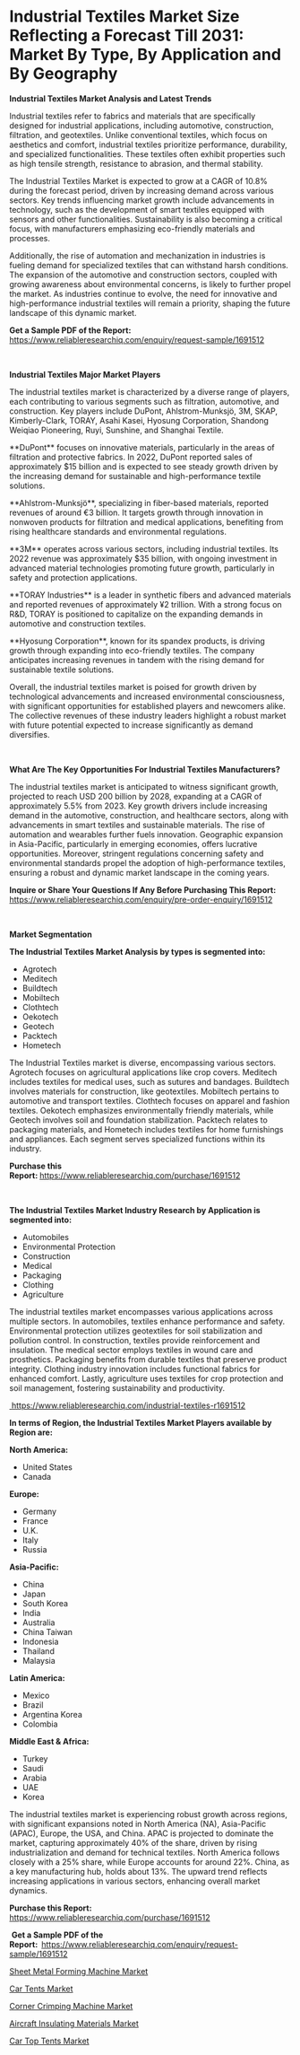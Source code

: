 <p><h1>Industrial Textiles Market Size Reflecting a Forecast Till 2031: Market By Type, By Application and By Geography</h1></p><p><strong>Industrial Textiles Market Analysis and Latest Trends</strong></p>
<p><p>Industrial textiles refer to fabrics and materials that are specifically designed for industrial applications, including automotive, construction, filtration, and geotextiles. Unlike conventional textiles, which focus on aesthetics and comfort, industrial textiles prioritize performance, durability, and specialized functionalities. These textiles often exhibit properties such as high tensile strength, resistance to abrasion, and thermal stability.</p><p>The Industrial Textiles Market is expected to grow at a CAGR of 10.8% during the forecast period, driven by increasing demand across various sectors. Key trends influencing market growth include advancements in technology, such as the development of smart textiles equipped with sensors and other functionalities. Sustainability is also becoming a critical focus, with manufacturers emphasizing eco-friendly materials and processes. </p><p>Additionally, the rise of automation and mechanization in industries is fueling demand for specialized textiles that can withstand harsh conditions. The expansion of the automotive and construction sectors, coupled with growing awareness about environmental concerns, is likely to further propel the market. As industries continue to evolve, the need for innovative and high-performance industrial textiles will remain a priority, shaping the future landscape of this dynamic market.</p></p>
<p><strong>Get a Sample PDF of the Report:&nbsp;</strong> <a href="https://www.reliableresearchiq.com/enquiry/request-sample/1691512?utm_campaign=1106&utm_medium=2&utm_source=Github&utm_content=ia&utm_term=18102024&utm_id=industrial-textiles">https://www.reliableresearchiq.com/enquiry/request-sample/1691512</a></p>
<p>&nbsp;</p>
<p><strong>Industrial Textiles Major Market Players</strong></p>
<p><p>The industrial textiles market is characterized by a diverse range of players, each contributing to various segments such as filtration, automotive, and construction. Key players include DuPont, Ahlstrom-Munksjö, 3M, SKAP, Kimberly-Clark, TORAY, Asahi Kasei, Hyosung Corporation, Shandong Weiqiao Pioneering, Ruyi, Sunshine, and Shanghai Textile.</p><p>**DuPont** focuses on innovative materials, particularly in the areas of filtration and protective fabrics. In 2022, DuPont reported sales of approximately $15 billion and is expected to see steady growth driven by the increasing demand for sustainable and high-performance textile solutions.</p><p>**Ahlstrom-Munksjö**, specializing in fiber-based materials, reported revenues of around €3 billion. It targets growth through innovation in nonwoven products for filtration and medical applications, benefiting from rising healthcare standards and environmental regulations.</p><p>**3M** operates across various sectors, including industrial textiles. Its 2022 revenue was approximately $35 billion, with ongoing investment in advanced material technologies promoting future growth, particularly in safety and protection applications.</p><p>**TORAY Industries** is a leader in synthetic fibers and advanced materials and reported revenues of approximately ¥2 trillion. With a strong focus on R&D, TORAY is positioned to capitalize on the expanding demands in automotive and construction textiles.</p><p>**Hyosung Corporation**, known for its spandex products, is driving growth through expanding into eco-friendly textiles. The company anticipates increasing revenues in tandem with the rising demand for sustainable textile solutions.</p><p>Overall, the industrial textiles market is poised for growth driven by technological advancements and increased environmental consciousness, with significant opportunities for established players and newcomers alike. The collective revenues of these industry leaders highlight a robust market with future potential expected to increase significantly as demand diversifies.</p></p>
<p>&nbsp;</p>
<p><strong>What Are The Key Opportunities For Industrial Textiles Manufacturers?</strong></p>
<p><p>The industrial textiles market is anticipated to witness significant growth, projected to reach USD 200 billion by 2028, expanding at a CAGR of approximately 5.5% from 2023. Key growth drivers include increasing demand in the automotive, construction, and healthcare sectors, along with advancements in smart textiles and sustainable materials. The rise of automation and wearables further fuels innovation. Geographic expansion in Asia-Pacific, particularly in emerging economies, offers lucrative opportunities. Moreover, stringent regulations concerning safety and environmental standards propel the adoption of high-performance textiles, ensuring a robust and dynamic market landscape in the coming years.</p></p>
<p><strong>Inquire or Share Your Questions If Any Before Purchasing This Report:</strong> <a href="https://www.reliableresearchiq.com/enquiry/pre-order-enquiry/1691512?utm_campaign=1106&utm_medium=2&utm_source=Github&utm_content=ia&utm_term=18102024&utm_id=industrial-textiles">https://www.reliableresearchiq.com/enquiry/pre-order-enquiry/1691512</a></p>
<p>&nbsp;</p>
<p><strong>Market Segmentation</strong></p>
<p><strong>The Industrial Textiles Market Analysis by types is segmented into:</strong></p>
<p><ul><li>Agrotech</li><li>Meditech</li><li>Buildtech</li><li>Mobiltech</li><li>Clothtech</li><li>Oekotech</li><li>Geotech</li><li>Packtech</li><li>Hometech</li></ul></p>
<p><p>The Industrial Textiles market is diverse, encompassing various sectors. Agrotech focuses on agricultural applications like crop covers. Meditech includes textiles for medical uses, such as sutures and bandages. Buildtech involves materials for construction, like geotextiles. Mobiltech pertains to automotive and transport textiles. Clothtech focuses on apparel and fashion textiles. Oekotech emphasizes environmentally friendly materials, while Geotech involves soil and foundation stabilization. Packtech relates to packaging materials, and Hometech includes textiles for home furnishings and appliances. Each segment serves specialized functions within its industry.</p></p>
<p><strong>Purchase this Report:&nbsp;</strong><a href="https://www.reliableresearchiq.com/purchase/1691512?utm_campaign=1106&utm_medium=2&utm_source=Github&utm_content=ia&utm_term=18102024&utm_id=industrial-textiles">https://www.reliableresearchiq.com/purchase/1691512</a></p>
<p>&nbsp;</p>
<p><strong>The Industrial Textiles Market Industry Research by Application is segmented into:</strong></p>
<p><ul><li>Automobiles</li><li>Environmental Protection</li><li>Construction</li><li>Medical</li><li>Packaging</li><li>Clothing</li><li>Agriculture</li></ul></p>
<p><p>The industrial textiles market encompasses various applications across multiple sectors. In automobiles, textiles enhance performance and safety. Environmental protection utilizes geotextiles for soil stabilization and pollution control. In construction, textiles provide reinforcement and insulation. The medical sector employs textiles in wound care and prosthetics. Packaging benefits from durable textiles that preserve product integrity. Clothing industry innovation includes functional fabrics for enhanced comfort. Lastly, agriculture uses textiles for crop protection and soil management, fostering sustainability and productivity.</p></p>
<p><a href="https://www.reliableresearchiq.com/industrial-textiles-r1691512?utm_campaign=1106&utm_medium=2&utm_source=Github&utm_content=ia&utm_term=18102024&utm_id=industrial-textiles">&nbsp;https://www.reliableresearchiq.com/industrial-textiles-r1691512</a></p>
<p><strong>In terms of Region, the Industrial Textiles Market Players available by Region are:</strong></p>
<p>
    <p> <strong> North America: </strong>
        <ul>
            <li>United States</li>
            <li>Canada</li>
        </ul>
        </p> 
    <p> <strong> Europe: </strong>
        <ul>
            <li>Germany</li>
            <li>France</li>
            <li>U.K.</li>
            <li>Italy</li>
            <li>Russia</li>
        </ul>
        </p> 
    <p> <strong> Asia-Pacific: </strong>
        <ul>
            <li>China</li>
            <li>Japan</li>
            <li>South Korea</li>
            <li>India</li>
            <li>Australia</li>
            <li>China Taiwan</li>
            <li>Indonesia</li>
            <li>Thailand</li>
            <li>Malaysia</li>
        </ul>
        </p> 
    <p> <strong> Latin America: </strong>
        <ul>
            <li>Mexico</li>
            <li>Brazil</li>
            <li>Argentina Korea</li>
            <li>Colombia</li>
        </ul>
        </p> 
    <p> <strong> Middle East & Africa: </strong>
        <ul>
            <li>Turkey</li>
            <li>Saudi</li>
            <li>Arabia</li>
            <li>UAE</li>
            <li>Korea</li>
        </ul>
    </p>
    </p>
<p><p>The industrial textiles market is experiencing robust growth across regions, with significant expansions noted in North America (NA), Asia-Pacific (APAC), Europe, the USA, and China. APAC is projected to dominate the market, capturing approximately 40% of the share, driven by rising industrialization and demand for technical textiles. North America follows closely with a 25% share, while Europe accounts for around 22%. China, as a key manufacturing hub, holds about 13%. The upward trend reflects increasing applications in various sectors, enhancing overall market dynamics.</p></p>
<p><strong>Purchase this Report: </strong><a href="https://www.reliableresearchiq.com/purchase/1691512?utm_campaign=1106&utm_medium=2&utm_source=Github&utm_content=ia&utm_term=18102024&utm_id=industrial-textiles">https://www.reliableresearchiq.com/purchase/1691512</a></p>
<p>&nbsp;<strong>Get a Sample PDF of the Report:&nbsp;&nbsp;</strong><a href="https://www.reliableresearchiq.com/enquiry/request-sample/1691512?utm_campaign=1106&utm_medium=2&utm_source=Github&utm_content=ia&utm_term=18102024&utm_id=industrial-textiles">https://www.reliableresearchiq.com/enquiry/request-sample/1691512</a></p>
<p><strong></strong></p>
<p><p><a href="https://issuu.com/reportprime-2/docs/sheet-metal-forming-machine-market-_8ea3f7229a7009?utm_campaign=1106&utm_medium=2&utm_source=Github&utm_content=ia&utm_term=18102024&utm_id=industrial-textiles">Sheet Metal Forming Machine Market</a></p><p><a href="https://www.linkedin.com/pulse/car-tents-market-trends-growth-outlook-2024-2031-suppositions-zqdhe?utm_campaign=1106&utm_medium=2&utm_source=Github&utm_content=ia&utm_term=18102024&utm_id=industrial-textiles">Car Tents Market</a></p><p><a href="https://issuu.com/reportprime-2/docs/corner-crimping-machine-market-size_492c3f2e52a8c8?utm_campaign=1106&utm_medium=2&utm_source=Github&utm_content=ia&utm_term=18102024&utm_id=industrial-textiles">Corner Crimping Machine Market</a></p><p><a href="https://github.com/hentonwytandusyl0/Market-Research-Report-List-1/blob/main/aircraft-insulating-materials-market.md?utm_campaign=1106&utm_medium=2&utm_source=Github&utm_content=ia&utm_term=18102024&utm_id=industrial-textiles">Aircraft Insulating Materials Market</a></p><p><a href="https://www.linkedin.com/pulse/car-top-tents-market-pulse-42-expansion-blueprint-2024-2031-enrle?utm_campaign=1106&utm_medium=2&utm_source=Github&utm_content=ia&utm_term=18102024&utm_id=industrial-textiles">Car Top Tents Market</a></p></p>